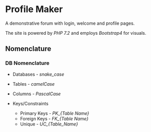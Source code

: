 # Profile Maker

A demonstrative forum with login, welcome and profile pages.

The site is powered by *PHP 7.2* and employs *Bootstrap4* for visuals.

## Nomenclature

### DB Nomenclature

* Databases - *snake_case*

* Tables - *camelCase*

* Columns - *PascalCase*

* Keys/Constraints
  * Primary Keys - *PK_{Table Name}*
  * Foreign Keys - *FK_{Table Name}*
  * Unique - *UC_{Table_Name}*
